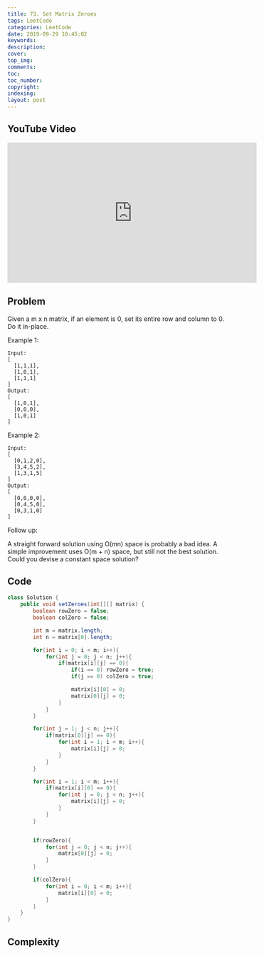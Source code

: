 ```yaml
---
title: 73. Set Matrix Zeroes
tags: LeetCode
categories: LeetCode
date: 2019-09-29 10:45:02
keywords:
description:
cover:
top_img:
comments:
toc:
toc_number:
copyright:
indexing:
layout: post
---
```


## YouTube Video

<iframe width="560" height="315" src="https://www.youtube.com/embed/5LU0pv0-ZtI" frameborder="0" allow="accelerometer; autoplay; encrypted-media; gyroscope; picture-in-picture" allowfullscreen></iframe>

## Problem

Given a m x n matrix, if an element is 0, set its entire row and column to 0. Do it in-place.

Example 1:

```
Input:
[
  [1,1,1],
  [1,0,1],
  [1,1,1]
]
Output:
[
  [1,0,1],
  [0,0,0],
  [1,0,1]
]
```

Example 2:

```
Input:
[
  [0,1,2,0],
  [3,4,5,2],
  [1,3,1,5]
]
Output:
[
  [0,0,0,0],
  [0,4,5,0],
  [0,3,1,0]
]
```

Follow up:

A straight forward solution using O(mn) space is probably a bad idea.
A simple improvement uses O(m + n) space, but still not the best solution.
Could you devise a constant space solution?

## Code

```java
class Solution {
    public void setZeroes(int[][] matrix) {
        boolean rowZero = false;
        boolean colZero = false;

        int m = matrix.length;
        int n = matrix[0].length;

        for(int i = 0; i < m; i++){
            for(int j = 0; j < n; j++){
                if(matrix[i][j] == 0){
                    if(i == 0) rowZero = true;
                    if(j == 0) colZero = true;

                    matrix[i][0] = 0;
                    matrix[0][j] = 0;
                }
            }
        }

        for(int j = 1; j < n; j++){
            if(matrix[0][j] == 0){
                for(int i = 1; i < m; i++){
                    matrix[i][j] = 0;
                }
            }
        }

        for(int i = 1; i < m; i++){
            if(matrix[i][0] == 0){
                for(int j = 0; j < n; j++){
                    matrix[i][j] = 0;
                }
            }
        }


        if(rowZero){
            for(int j = 0; j < n; j++){
                matrix[0][j] = 0;
            }
        }

        if(colZero){
            for(int i = 0; i < m; i++){
                matrix[i][0] = 0;
            }
        }
    }
}
```

## Complexity
